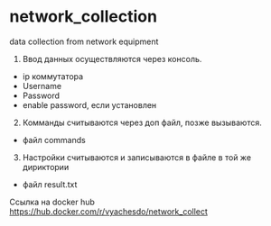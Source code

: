 # network_collection
data collection from network equipment

1. Ввод данных осуществляются через консоль.  
  - ip коммутатора
  - Username
  - Password
  - enable password, если установлен

2. Комманды считываются через доп файл, позже вызываются.
  - файл commands
3. Настройки считываются и записываются в файле в той же дириктории
  - файл result.txt
  
Ссылка на docker hub 
https://hub.docker.com/r/vyachesdo/network_collect
